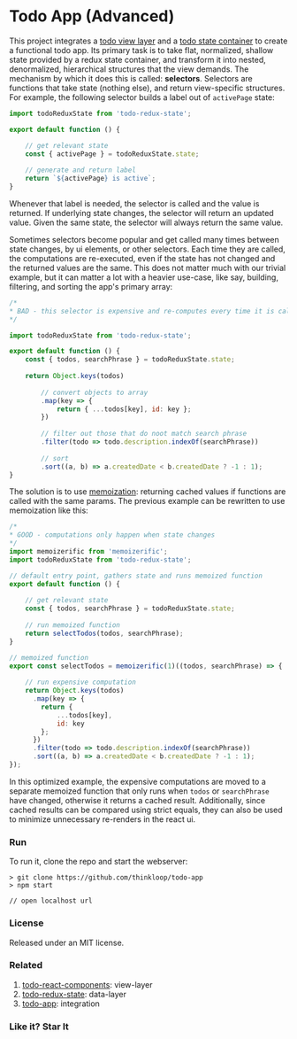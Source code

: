 # Todo App (Advanced)
This project integrates a [todo view layer](https://github.com/thinkloop/todo-react-components) and a [todo state container](https://github.com/thinkloop/todo-redux-state) to create a functional todo app. Its primary task is to take flat, normalized, shallow state provided by a redux state container, and transform it into nested, denormalized, hierarchical structures that the view demands. The mechanism by which it does this is called: **selectors**. Selectors are functions that take state (nothing else), and return view-specific structures. For example, the following selector builds a label out of `activePage` state:

```javascript
import todoReduxState from 'todo-redux-state';

export default function () {

	// get relevant state
	const { activePage } = todoReduxState.state;
	
	// generate and return label
	return `${activePage} is active`;
}
```

Whenever that label is needed, the selector is called and the value is returned. If underlying state changes, the selector will return an updated value. Given the same state, the selector will always return the same value.

Sometimes selectors become popular and get called many times between state changes, by ui elements, or other selectors. Each time they are called, the computations are re-executed, even if the state has not changed and the returned values are the same. This does not matter much with our trivial example, but it can matter a lot with a heavier use-case, like say, building, filtering, and sorting the app's primary array: 

```javascript
/*
* BAD - this selector is expensive and re-computes every time it is called
*/

import todoReduxState from 'todo-redux-state';

export default function () {
	const { todos, searchPhrase } = todoReduxState.state;
	
	return Object.keys(todos)
				
		// convert objects to array
		.map(key => {
			return { ...todos[key], id: key };
		})
		
		// filter out those that do noot match search phrase
		.filter(todo => todo.description.indexOf(searchPhrase))
		
		// sort
		.sort((a, b) => a.createdDate < b.createdDate ? -1 : 1);
}
```

The solution is to use [memoization](https://github.com/thinkloop/memoizerific): returning cached values if functions are called with the same params. The previous example can be rewritten to use memoization like this:

```javascript
/*
* GOOD - computations only happen when state changes
*/
import memoizerific from 'memoizerific';
import todoReduxState from 'todo-redux-state';

// default entry point, gathers state and runs memoized function
export default function () {
	
	// get relevant state
	const { todos, searchPhrase } = todoReduxState.state;
	
	// run memoized function
	return selectTodos(todos, searchPhrase);
}

// memoized function
export const selectTodos = memoizerific(1)((todos, searchPhrase) => {
	
	// run expensive computation
	return Object.keys(todos)
      .map(key => {
      	return {
      		...todos[key],
      		id: key
      	};
      })
      .filter(todo => todo.description.indexOf(searchPhrase))
      .sort((a, b) => a.createdDate < b.createdDate ? -1 : 1);  
});
```

In this optimized example, the expensive computations are moved to a separate memoized function that only runs when `todos` or `searchPhrase` have changed, otherwise it returns a cached result. Additionally, since cached results can be compared using strict equals, they can also be used to minimize unnecessary re-renders in the react ui.

### Run

To run it, clone the repo and start the webserver:

```
> git clone https://github.com/thinkloop/todo-app
> npm start

// open localhost url
```

### License

Released under an MIT license.

### Related
1. [todo-react-components](https://github.com/thinkloop/todo-react-components): view-layer
2. [todo-redux-state](https://github.com/thinkloop/todo-redux-state): data-layer
3. [todo-app](https://github.com/thinkloop/todo-app): integration

### Like it? Star It

